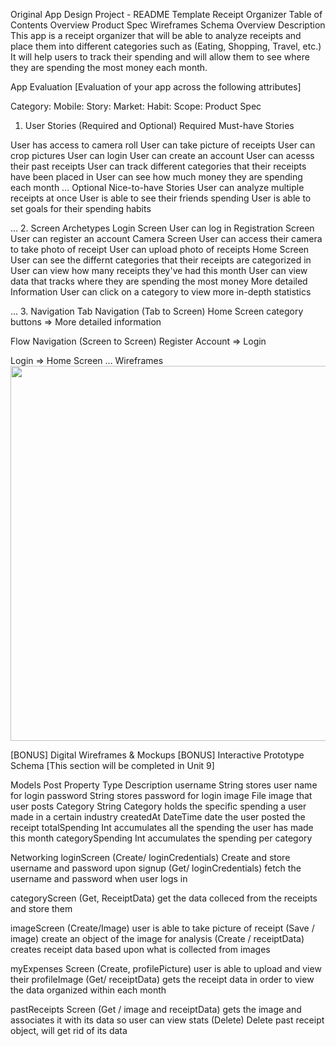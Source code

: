 Original App Design Project - README Template
Receipt Organizer
Table of Contents
Overview
Product Spec
Wireframes
Schema
Overview
Description
This app is a receipt organizer that will be able to analyze receipts and place them into different categories such as (Eating, Shopping, Travel, etc.) It will help users to track their spending and will allow them to see where they are spending the most money each month. 

App Evaluation
[Evaluation of your app across the following attributes]

Category:
Mobile:
Story:
Market:
Habit:
Scope:
Product Spec
1. User Stories (Required and Optional)
Required Must-have Stories

User has access to camera roll
User can take picture of receipts
User can crop pictures
User can login
User can create an account
User can acesss their past receipts
User can track different categories that their receipts have been placed in
User can see how much money they are spending each month
…
Optional Nice-to-have Stories
User can analyze multiple receipts at once
User is able to see their friends spending
User is able to set goals for their spending habits


…
2. Screen Archetypes
Login Screen
  User can log in
Registration Screen
  User can register an account
Camera Screen
  User can access their camera to take photo of receipt
  User can upload photo of receipts
Home Screen
  User can see the differnt categories that their receipts are categorized in
  User can view how many receipts they've had this month
  User can view data that tracks where they are spending the most money
More detailed Information
  User can click on a category to view more in-depth statistics

…
3. Navigation
Tab Navigation (Tab to Screen)
Home Screen category buttons =>
More detailed information

Flow Navigation (Screen to Screen)
Register Account =>
Login

Login =>
Home Screen
…
Wireframes
<img src="https://i.imgur.com/8RmjiCV.png" width=600>


[BONUS] Digital Wireframes & Mockups
[BONUS] Interactive Prototype
Schema
[This section will be completed in Unit 9]

Models
Post
Property	        Type	     Description
username	       String	         stores user name for login
password	       String           stores password for login
image	            File	           image that user posts
Category         String	        Category holds the specific spending a user made in a certain industry
createdAt	      DateTime	      date the user posted the receipt
totalSpending     Int         accumulates all the spending the user has made this month
categorySpending   Int         accumulates the spending per category


Networking
loginScreen
(Create/ loginCredentials) Create and store username and password upon signup
(Get/ loginCredentials) fetch the username and password when user logs in

categoryScreen
(Get, ReceiptData) get the data colleced from the receipts and store them 

imageScreen
(Create/Image) user is able to take picture of receipt
(Save / image) create an object of the image for analysis
(Create / receiptData) creates receipt data based upon what is collected from images

myExpenses Screen
(Create, profilePicture) user is able to upload and view their profileImage
(Get/ receiptData) gets the receipt data in order to view the data organized within each month

pastReceipts Screen
(Get / image and receiptData) gets the image and associates it with its data so user can view stats
(Delete) Delete past receipt object, will get rid of its data 


